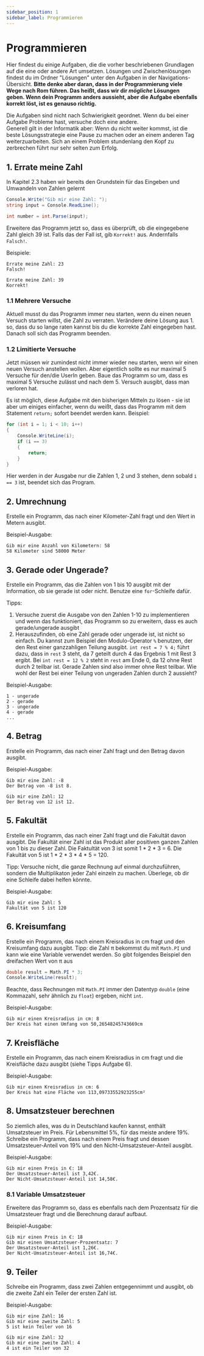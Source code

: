 ```yaml
---
sidebar_position: 1
sidebar_label: Programmieren
---
```


# Programmieren

Hier findest du einige Aufgaben, die die vorher beschriebenen Grundlagen auf die eine oder andere Art umsetzen. Lösungen und Zwischenlösungen findest du im Ordner "Lösungen" unter den Aufgaben in der Navigations-Übersicht.
**Bitte denke aber daran, dass in der Programmierung viele Wege nach Rom führen. Das heißt, dass wir dir *mögliche* Lösungen geben. Wenn dein Programm anders aussieht, aber die Aufgabe ebenfalls korrekt löst, ist es genauso richtig.**

Die Aufgaben sind nicht nach Schwierigkeit geordnet. Wenn du bei einer Aufgabe Probleme hast, versuche doch eine andere.<br/>
Generell gilt in der Informatik aber: Wenn du nicht weiter kommst, ist die beste Lösungsstrategie eine Pause zu machen oder an einem anderen Tag weiterzuarbeiten. Sich an einem Problem stundenlang den Kopf zu zerbrechen führt nur sehr selten zum Erfolg.

## 1. Errate meine Zahl

In Kapitel 2.3 haben wir bereits den Grundstein für das Eingeben und Umwandeln von Zahlen gelernt
```cs
Console.Write("Gib mir eine Zahl: ");
string input = Console.ReadLine();

int number = int.Parse(input);
```

Erweitere das Programm jetzt so, dass es überprüft, ob die eingegebene Zahl gleich 39 ist. Falls das der Fall ist, gib `Korrekt!` aus. Andernfalls `Falsch!`.

Beispiele:
```
Errate meine Zahl: 23
Falsch!
```
```
Errate meine Zahl: 39
Korrekt!
```

### 1.1 Mehrere Versuche
Aktuell musst du das Programm immer neu starten, wenn du einen neuen Versuch starten willst, die Zahl zu verraten. Verändere deine Lösung aus 1. so, dass du so lange raten kannst bis du die korrekte Zahl eingegeben hast. Danach soll sich das Programm beenden.

### 1.2 Limitierte Versuche
Jetzt müssen wir zumindest nicht immer wieder neu starten, wenn wir einen neuen Versuch anstellen wollen. Aber eigentlich sollte es nur maximal 5 Versuche für den/die UserIn geben. Baue das Programm so um, dass es maximal 5 Versuche zulässt und nach dem 5. Versuch ausgibt, dass man verloren hat.

Es ist möglich, diese Aufgabe mit den bisherigen Mitteln zu lösen - sie ist aber um einiges einfacher, wenn du weißt, dass das Programm mit dem Statement `return;` sofort beendet werden kann. Beispiel:
```cs
for (int i = 1; i < 10; i++)
{
    Console.WriteLine(i);
    if (i == 3)
    {
        return;
    }
}
```
Hier werden in der Ausgabe nur die Zahlen 1, 2 und 3 stehen, denn sobald `i == 3` ist, beendet sich das Program.

## 2. Umrechnung
Erstelle ein Programm, das nach einer Kilometer-Zahl fragt und den Wert in Metern ausgibt.

Beispiel-Ausgabe:
```
Gib mir eine Anzahl von Kilometern: 58
58 Kilometer sind 58000 Meter
```


## 3. Gerade oder Ungerade?
Erstelle ein Programm, das die Zahlen von 1 bis 10 ausgibt mit der Information, ob sie gerade ist oder nicht. Benutze eine `for`-Schleife dafür.

Tipps:
1. Versuche zuerst die Ausgabe von den Zahlen 1-10 zu implementieren und wenn das funktioniert, das Programm so zu erweitern, dass es auch gerade/ungerade ausgibt
2. Herauszufinden, ob eine Zahl gerade oder ungerade ist, ist nicht so einfach. Du kannst zum Beispiel den Modulo-Operator `%` benutzen, der den Rest einer ganzzahligen Teilung ausgibt. `int rest = 7 % 4;` führt dazu, dass in `rest` 3 steht, da 7 geteilt durch 4 das Ergebnis 1 mit Rest 3 ergibt. Bei `int rest = 12 % 2` steht in `rest` am Ende 0, da 12 ohne Rest durch 2 teilbar ist. Gerade Zahlen sind also immer ohne Rest teilbar. Wie wohl der Rest bei einer Teilung von ungeraden Zahlen durch 2 aussieht?

Beispiel-Ausgabe:
```
1 - ungerade
2 - gerade
3 - ungerade
4 - gerade
...
```

## 4. Betrag
Erstelle ein Programm, das nach einer Zahl fragt und den Betrag davon ausgibt.

Beispiel-Ausgabe:
```
Gib mir eine Zahl: -8
Der Betrag von -8 ist 8.
```

```
Gib mir eine Zahl: 12
Der Betrag von 12 ist 12.
```

## 5. Fakultät
Erstelle ein Programm, das nach einer Zahl fragt und die Fakultät davon ausgibt. Die Fakultät einer Zahl ist das Produkt aller positiven ganzen Zahlen von 1 bis zu dieser Zahl. Die Faktultät von 3 ist somit 1 \* 2 \* 3 = 6. Die Fakultät von 5 ist 1 \* 2 \* 3 \* 4 \* 5 = 120.

Tipp: Versuche nicht, die ganze Rechnung auf einmal durchzuführen, sondern die Multiplikaton jeder Zahl einzeln zu machen. Überlege, ob dir eine Schleife dabei helfen könnte.

Beispiel-Ausgabe:
```
Gib mir eine Zahl: 5
Fakultät von 5 ist 120
```

## 6. Kreisumfang
Erstelle ein Programm, das nach einem Kreisradius in cm fragt und den Kreisumfang dazu ausgibt. Tipp: die Zahl π bekommst du mit `Math.PI` und kann wie eine Variable verwendet werden. So gibt folgendes Beispiel den dreifachen Wert von π aus
```cs
double result = Math.PI * 3;
Console.WriteLine(result);
```
Beachte, dass Rechnungen mit `Math.PI` immer den Datentyp `double` (eine Kommazahl, sehr ähnlich zu `float`) ergeben, nicht `int`.

Beispiel-Ausgabe:
```
Gib mir einen Kreisradius in cm: 8
Der Kreis hat einen Umfang von 50,26548245743669cm
```

## 7. Kreisfläche
Erstelle ein Programm, das nach einem Kreisradius in cm fragt und die Kreisfläche dazu ausgibt (siehe Tipps Aufgabe 6).

Beispiel-Ausgabe:
```
Gib mir einen Kreisradius in cm: 6
Der Kreis hat eine Fläche von 113,09733552923255cm²
```

## 8. Umsatzsteuer berechnen

So ziemlich alles, was du in Deutschland kaufen kannst, enthält Umsatzsteuer im Preis. Für Lebensmittel 5%, für das meiste andere 19%. Schreibe ein Programm, dass nach einem Preis fragt und dessen Umsatzsteuer-Anteil von 19% und den Nicht-Umsatzsteuer-Anteil ausgibt.

Beispiel-Ausgabe:
```
Gib mir einen Preis in €: 18
Der Umsatzsteuer-Anteil ist 3,42€.
Der Nicht-Umsatzsteuer-Anteil ist 14,58€.
```

### 8.1 Variable Umsatzsteuer

Erweitere das Programm so, dass es ebenfalls nach dem Prozentsatz für die Umsatzsteuer fragt und die Berechnung darauf aufbaut.

Beispiel-Ausgabe:
```
Gib mir einen Preis in €: 18
Gib mir einen Umsatzsteuer-Prozentsatz: 7
Der Umsatzsteuer-Anteil ist 1,26€.
Der Nicht-Umsatzsteuer-Anteil ist 16,74€.
```

## 9. Teiler

Schreibe ein Programm, dass zwei Zahlen entgegennimmt und ausgibt, ob die zweite Zahl ein Teiler der ersten Zahl ist.

Beispiel-Ausgabe:
```
Gib mir eine Zahl: 16
Gib mir eine zweite Zahl: 5
5 ist kein Teiler von 16
```
```
Gib mir eine Zahl: 32
Gib mir eine zweite Zahl: 4
4 ist ein Teiler von 32
```